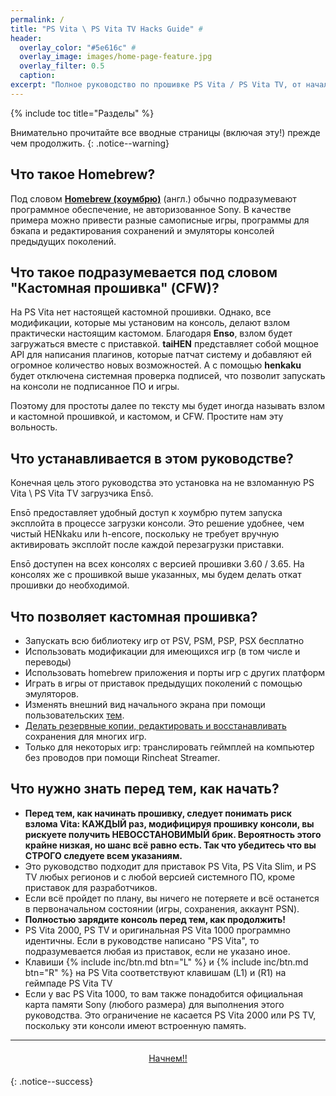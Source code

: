 ```yaml
---
permalink: /
title: "PS Vita \ PS Vita TV Hacks Guide" #
header:
  overlay_color: "#5e616c" #
  overlay_image: images/home-page-feature.jpg
  overlay_filter: 0.5
  caption:
excerpt: "Полное руководство по прошивке PS Vita / PS Vita TV, от начала до Ensō.<br />**Последнее изменение:** 19 октября"
---
```


{% include toc title="Разделы" %}

Внимательно прочитайте все вводные страницы (включая эту!) прежде чем продолжить.
{: .notice--warning}

## Что такое Homebrew?

Под словом [**Homebrew (хоумбрю)**](https://en.wikipedia.org/wiki/List_of_homebrew_video_games) (англ.) обычно подразумевают программное обеспечение, не авторизованное Sony. В качестве примера можно привести разные самописные игры, программы для бэкапа и редактирования сохранений и эмуляторы консолей предыдущих поколений.

## Что такое подразумевается под словом "Кастомная прошивка" (CFW)?

На PS Vita нет настоящей кастомной прошивки. Однако, все модификации, которые мы установим на консоль, делают взлом практически настоящим кастомом. Благодаря **Enso**, взлом будет загружаться вместе с приставкой. **taiHEN** представляет собой мощное API для написания плагинов, которые патчат систему и добавляют ей огромное количество новых возможностей. А с помощью **henkaku** будет отключена системная проверка подписей, что позволит запускать на консоли не подписанное ПО и игры. 

Поэтому для простоты далее по тексту мы будет иногда называть взлом и кастомной прошивкой, и кастомом, и CFW. Простите нам эту вольность. 

## Что устанавливается в этом руководстве?

Конечная цель этого руководства это установка на не взломанную PS Vita \ PS Vita TV загрузчика Ensō. 

Ensō предоставляет удобный доступ к хоумбрю путем запуска эксплойта в процессе загрузки консоли. Это решение удобнее, чем чистый HENkaku или h-encore, поскольку не требует вручную активировать эксплойт после каждой перезагрузки приставки.

Ensō доступен на всех консолях с версией прошивки 3.60 / 3.65. На консолях же с прошивкой выше указанных, мы будем делать откат прошивки до необходимой.

## Что позволяет кастомная прошивка?

+ Запускать всю библиотеку игр от PSV, PSM, PSP, PSX бесплатно
+ Использовать модификации для имеющихся игр (в том числе и переводы)
+ Использовать homebrew приложения и порты игр с других платформ
+ Играть в игры от приставок предыдущих поколений с помощью эмуляторов.
+ Изменять внешний вид начального экрана при помощи пользовательских [тем](http://vstema.com/).
+ [Делать резервные копии, редактировать и восстанавливать](https://github.com/d3m3vilurr/vita-savemgr) сохранения для многих игр.
+ Только для некоторых игр: транслировать геймплей на компьютер без проводов при помощи Rincheat Streamer.

## Что нужно знать перед тем, как начать?

+ **Перед тем, как начинать прошивку, следует понимать риск взлома Vita: КАЖДЫЙ раз, модифицируя прошивку консоли, вы рискуете получить НЕВОССТАНОВИМЫЙ брик. Вероятность этого крайне низкая, но шанс всё равно есть. Так что убедитесь что вы СТРОГО следуете всем указаниям.**
+ Это руководство подходит для приставок PS Vita, PS Vita Slim, и PS TV любых регионов и с любой версией системного ПО, кроме приставок для разработчиков. 
+ Если всё пройдет по плану, вы ничего не потеряете и всё останется в первоначальном состоянии (игры, сохранения, аккаунт PSN).
+ **Полностью зарядите консоль перед тем, как продолжить!**
+ PS Vita 2000, PS TV  и оригинальная PS Vita 1000 программно идентичны. Если в руководстве написано "PS Vita", то подразумевается любая из приставок, если не указано иное. 
+ Клавиши {% include inc/btn.md btn="L" %} и {% include inc/btn.md btn="R" %} на PS Vita соответствуют клавишам (L1) и (R1) на геймпаде PS Vita TV
+ Если у вас PS Vita 1000, то вам также понадобится официальная карта памяти Sony (любого размера) для выполнения этого руководства. Это ограничение не касается PS Vita 2000 или PS TV, поскольку эти консоли имеют встроенную память.

___

<center><a href="get-started" style="margin:20px auto; text-align:center; display:block; width:200px;" class="btn btn--short">Начнем!!</a></center>
{: .notice--success}